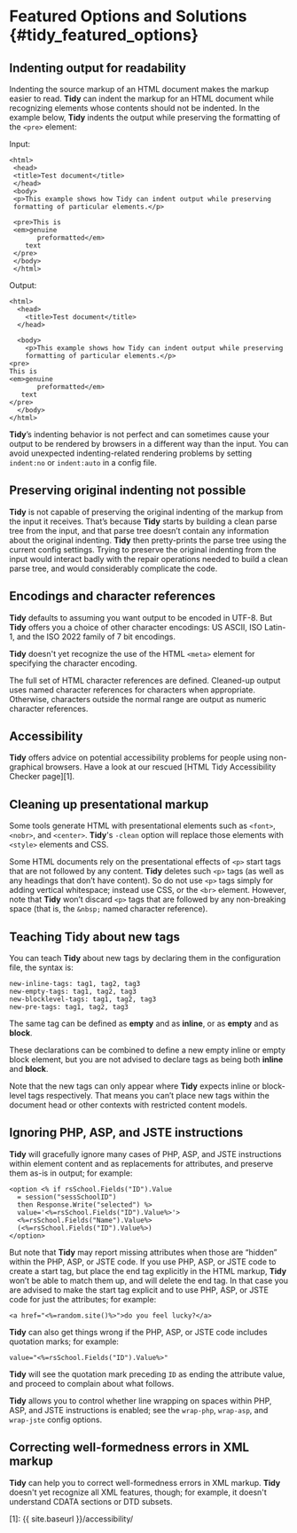 # Featured Options and Solutions {#tidy_featured_options}

## Indenting output for readability

Indenting the source markup of an HTML document makes the markup easier
to read. **Tidy** can indent the markup for an HTML document while recognizing
elements whose contents should not be indented. In the example below, **Tidy**
indents the output while preserving the formatting of the `<pre>` element:

Input:

~~~
<html>
 <head>
 <title>Test document</title>
 </head>
 <body>
 <p>This example shows how Tidy can indent output while preserving
 formatting of particular elements.</p>

 <pre>This is
 <em>genuine
       preformatted</em>
    text
 </pre>
 </body>
 </html>
~~~

Output:

~~~
<html>
  <head>
    <title>Test document</title>
  </head>

  <body>
    <p>This example shows how Tidy can indent output while preserving
    formatting of particular elements.</p>
<pre>
This is
<em>genuine
       preformatted</em>
   text
</pre>
  </body>
</html>
~~~

**Tidy**’s indenting behavior is not perfect and can sometimes cause your
output to be rendered by browsers in a different way than the input.
You can avoid unexpected indenting-related rendering problems by setting
`indent:no` or `indent:auto` in a config file.


## Preserving original indenting not possible

**Tidy** is not capable of preserving the original indenting of the markup
from the input it receives. That’s because **Tidy** starts by building a clean
parse tree from the input, and that parse tree doesn’t contain any
information about the original indenting. **Tidy** then pretty-prints the parse
tree using the current config settings. Trying to preserve the original
indenting from the input would interact badly with the repair operations
needed to build a clean parse tree, and would considerably complicate the
code.


## Encodings and character references

**Tidy** defaults to assuming you want output to be encoded in UTF-8.
But **Tidy** offers you a choice of other character encodings: US ASCII, ISO
Latin-1, and the ISO 2022 family of 7 bit encodings.

**Tidy** doesn't yet recognize the use of the HTML `<meta>` element for
specifying the character encoding.

The full set of HTML character references are defined. Cleaned-up output
uses named character references for characters when appropriate. Otherwise,
characters outside the normal range are output as numeric character
references.


## Accessibility

**Tidy** offers advice on potential accessibility problems for people using
non-graphical browsers. Have a look at our rescued [HTML Tidy Accessibility
Checker page][1].


## Cleaning up presentational markup

Some tools generate HTML with presentational elements such as `<font>`,
`<nobr>`, and `<center>`. **Tidy**'s `‑clean` option will replace those elements
with `<style>` elements and CSS.

Some HTML documents rely on the presentational effects of `<p>` start
tags that are not followed by any content. **Tidy** deletes such `<p>` tags
(as well as any headings that don’t have content). So do not use `<p>`
tags simply for adding vertical whitespace; instead use CSS, or the
`<br>` element. However, note that **Tidy** won’t discard `<p>` tags that
are followed by any non-breaking space (that is, the `&nbsp;` named
character reference).


## Teaching Tidy about new tags

You can teach **Tidy** about new tags by declaring them in the
configuration file, the syntax is:

~~~
new-inline-tags: tag1, tag2, tag3
new-empty-tags: tag1, tag2, tag3
new-blocklevel-tags: tag1, tag2, tag3
new-pre-tags: tag1, tag2, tag3
~~~

The same tag can be defined as **empty** and as **inline**, or as **empty**
and as **block**.

These declarations can be combined to define a new empty
inline or empty block element, but you are not advised to declare
tags as being both **inline** and **block**.

Note that the new tags can only appear where **Tidy** expects inline
or block-level tags respectively. That means you can’t place
new tags within the document head or other contexts with restricted
content models.


## Ignoring PHP, ASP, and JSTE instructions

**Tidy** will gracefully ignore many cases of PHP, ASP, and JSTE
instructions within element content and as replacements for attributes,
and preserve them as-is in output; for example:

~~~
<option <% if rsSchool.Fields("ID").Value
  = session("sessSchoolID")
  then Response.Write("selected") %>
  value='<%=rsSchool.Fields("ID").Value%>'>
  <%=rsSchool.Fields("Name").Value%>
  (<%=rsSchool.Fields("ID").Value%>)
</option>
~~~

But note that **Tidy** may report missing attributes when those are “hidden”
within the PHP, ASP, or JSTE code. If you use PHP, ASP, or JSTE code to
create a start tag, but place the end tag explicitly in the HTML markup,
**Tidy** won’t be able to match them up, and will delete the end tag.  In that
case you are advised to make the start tag explicit and to use PHP, ASP, or
JSTE code for just the attributes; for example:

 `<a href="<%=random.site()%>">do you feel lucky?</a>`

**Tidy** can also get things wrong if the PHP, ASP, or JSTE code includes
quotation marks; for example:

`value="<%=rsSchool.Fields("ID").Value%>"`

**Tidy** will see the quotation mark preceding `ID` as ending the
attribute value, and proceed to complain about what follows.

**Tidy** allows you to control whether line wrapping on spaces within PHP, ASP,
and JSTE instructions is enabled; see the `wrap-php`, `wrap-asp`,
and `wrap-jste` config options.


## Correcting well-formedness errors in XML markup

**Tidy** can help you to correct well-formedness errors in XML markup. **Tidy**
doesn't yet recognize all XML features, though; for example, it doesn't
understand CDATA sections or DTD subsets.


 [1]: {{ site.baseurl }}/accessibility/
